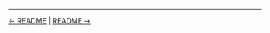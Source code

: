 

<!-- FooterStart -->
---
[← README](../04_05_delete_views_and_folders/README.md) | [README →](../04_07_solution_create_folders_and_views/README.md)
<!-- FooterEnd -->
